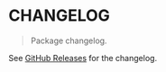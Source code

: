 # CHANGELOG

> Package changelog.

See [GitHub Releases](https://github.com/stdlib-js/stats-base-smaxsorted/releases) for the changelog.